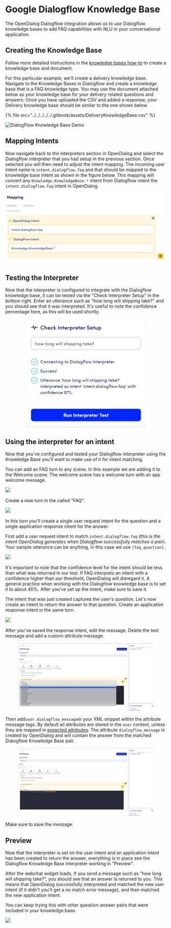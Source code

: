 # Google Dialogflow Knowledge Base

The OpenDialog Dialogflow integration allows us to use Dialogflow knowledge bases to add FAQ capabilities with NLU in your conversational application.&#x20;

## Creating the Knowledge Base

Follow more detailed instructions in the [knowledge bases how-to](https://cloud.google.com/dialogflow/docs/how/knowledge-bases) to create a knowledge base and document.&#x20;

For this particular example, we'll create a delivery knowledge base. Navigate to the Knowledge Bases in Dialogflow and create a knowledge base that is a FAQ knowledge type. You may use the document attached below as your knowledge base for your delivery related questions and answers. Once you have uploaded the CSV and added a response, your Delivery knowledge base should be similar to the one shown below.

{% file src="../../../../../.gitbook/assets/DeliveryKnowledgeBase.csv" %}

![DialogFlow Knowledge Base Demo](<../../../../../.gitbook/assets/Knowledge Base Demo.gif>)

## Mapping Intents

Now navigate back to the interpreters section in OpenDialog and select the Dialogflow interpreter that you had setup in the previous section. Once selected you will then need to adjust the intent mapping. The incoming user intent name is `intent.dialogflow.faq` and that should be mapped  to the knowledge base intent as shown in the figure below. This mapping will convert any `Knowledge.KnowledgeBase.*` intent from Dialogflow intent the `intent.dialogflow.faq` intent in OpenDialog.&#x20;

![Mapping FAQ intents](<../../../../../.gitbook/assets/image (459).png>)

## Testing the Interpreter

Now that the interpreter is configured to integrate with the Dialogflow knowledge base, it can be tested via the "Check Interpreter Setup" in the bottom right. Enter an utterance such as "how long will shipping take?" and you should see that it was interpreted. It's useful to note the confidence percentage here, as this will be used shortly.

<div align="center">

<img src="../../../../../.gitbook/assets/od-kamau.cloud.opendialog.ai_admin_interpreters_mapping_99_scenario=0x13c2efa.png" alt="" width="375">

</div>

## Using the interpreter for an intent

Now that you've configured and tested your Dialogflow interpreter using the Knowledge Base you'll want to make use of it for intent matching.

You can add an FAQ turn to any scene. In this example we are adding it to the Welcome scene. The welcome scene has a welcome turn with an app welcome message.&#x20;

![](<../../../../../.gitbook/assets/od-kamau.cloud.opendialog.ai\_admin\_interpreters\_mapping\_99\_scenario=0x13c2efa (1).png>)

Create a new turn in the called "FAQ".

![](<../../../../../.gitbook/assets/od-kamau.cloud.opendialog.ai\_admin\_conversation-builder\_scene\_0x13c2efd\_scenario=0x13c2efa (1).png>)

In this turn you'll create a single user request intent for the question and a single application response intent for the answer.&#x20;

First add a user request intent to match `intent.dialogflow.faq` (_this is the intent OpenDialog generates when Dialogflow successfully matches a pair_). Your sample utterance can be anything, in this case we use  `[faq_question].`

![](<../../../../../.gitbook/assets/od-kamau.cloud.opendialog.ai\_admin\_conversation-builder\_scene\_0x13c2efd\_scenario=0x13c2efa (7).png>)

It's important to note that the confidence level for the intent should be less than what was returned in our test. If FAQ interprets an intent with a confidence higher than our threshold, OpenDialog will disregard it. A general practice when working with the Dialogflow knowledge base is to set it to about 40%. After you've set up the intent, make sure to save it.

The intent that was just created captures the user's question. Let's now create an intent to return the answer to that question. Create an application response intent in the same turn.

![](<../../../../../.gitbook/assets/od-kamau.cloud.opendialog.ai\_admin\_conversation-builder\_scene\_0x13c2efd\_scenario=0x13c2efa (8).png>)

After you've saved the response intent, edit the message. Delete the text message and add a custom attribute message.&#x20;

<figure><img src="../../../../../.gitbook/assets/2023-06-09_15-46-54.png" alt=""><figcaption></figcaption></figure>



Then add`user.dialogflow_message`in your XML snippet within the attribute message tags. By default all attributes are stored in the `user` context, unless they are mapped in [expected attributes](https://docs.opendialog.ai/turns-and-intents#advanced-settings). The attribute `dialogflow_message` is created by OpenDialog and will contain the answer from the matched Dialogflow Knowledge Base pair.

<figure><img src="../../../../../.gitbook/assets/2023-06-09_15-27-50.png" alt=""><figcaption></figcaption></figure>

Make sure to save the message.

## Preview

Now that the interpreter is set on the user intent and an application intent has been created to return the answer, everything is in place see the Dialogflow Knowledge Base interpreter working in "Preview".

After the webchat widget loads, if you send a message such as "how long will shipping take?", you should see that an answer is returned to you. This means that OpenDialog successfully interpreted and matched the new user intent (if it didn't you'll get a no match error message), and then matched the new application intent.&#x20;

You can keep trying this with other question-answer pairs that were included in your knowledge base.

![](<../../../../../.gitbook/assets/od-kamau.cloud.opendialog.ai\_admin\_demo\_scenario=0x13c2efa (3).png>)

